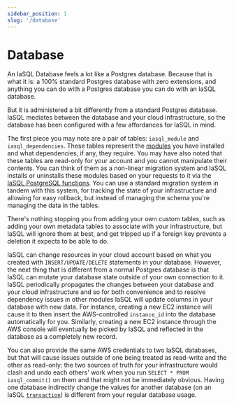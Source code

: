 ```yaml
---
sidebar_position: 1
slug: '/database'
---
```


# Database

An IaSQL Database feels a lot like a Postgres database. Because that is what it is: a 100% standard Postgres database with zero extensions, and anything you can do with a Postgres database you can do with an IaSQL database.

But it is administered a bit differently from a standard Postgres database. IaSQL mediates between the database and your cloud infrastructure, so the database has been configured with a few affordances for IaSQL in mind.

The first piece you may note are a pair of tables: `iasql_module` and `iasql_dependencies`. These tables represent the [modules](./module.md) you have installed and what dependencies, if any, they require. You may have also noted that these tables are read-only for your account and you cannot manipulate their contents. You can think of them as a non-linear migration system and IaSQL installs or uninstalls these modules based on your requests to it via the [IaSQL PostgreSQL functions](../reference/sql.md#iasql_functions). You can use a standard migration system in tandem with this system, for tracking the state of your infrastructure and allowing for easy rollback, but instead of managing the schema you're managing the data in the tables.

There's nothing stopping you from adding your own custom tables, such as adding your own metadata tables to associate with your infrastructure, but IaSQL will ignore them at best, and get tripped up if a foreign key prevents a deletion it expects to be able to do.

IaSQL can change resources in your cloud account based on what you created with `INSERT/UPDATE/DELETE` statements in your database. However, the next thing that is different from a normal Postgres database is that IaSQL can mutate your database state outside of your own connection to it. IaSQL periodically propagates the changes between your database and your cloud infrastructure and so for both convenience and to resolve dependency issues in other modules IaSQL will update columns in your database with new data. For instance, creating a new EC2 instance will cause it to then insert the AWS-controlled `instance_id` into the database automatically for you. Similarly, creating a new EC2 instance through the AWS console will eventually be picked by IaSQL and reflected in the database as a completely new record.

You can also provide the same AWS credentials to two IaSQL databases, but that will cause issues outside of one being treated as read-write and the other as read-only: the two sources of truth for your infrastructure would clash and undo each others' work when you run `SELECT * FROM iasql_commit()` on them and that might not be immediately obvious. Having one database indirectly change the values for another database (on an IaSQL [`transaction`](./transaction.md)) is different from your regular database usage.